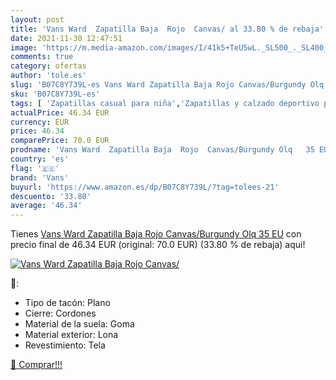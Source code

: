 ```yaml
---
layout: post
title: 'Vans Ward  Zapatilla Baja  Rojo  Canvas/ al 33.80 % de rebaja'
date: 2021-11-30 12:47:51
image: 'https://m.media-amazon.com/images/I/41k5+TeU5wL._SL500_._SL400_.jpg'
comments: true
category: ofertas
author: 'tole.es'
slug: 'B07C8Y739L-es Vans Ward Zapatilla Baja Rojo Canvas/Burgundy Olq 35 EU'
sku: 'B07C8Y739L-es'
tags: [ 'Zapatillas casual para niña','Zapatillas y calzado deportivo para niña','Zapatos','Zapatos - Niñas','Zapatos y complementos','vans','zapatilla', ]
actualPrice: 46.34 EUR
currency: EUR
price: 46.34
comparePrice: 70.0 EUR
prodname: 'Vans Ward  Zapatilla Baja  Rojo  Canvas/Burgundy Olq   35 EU'
country: 'es'
flag: '🇪🇸'
brand: 'Vans'
buyurl: 'https://www.amazon.es/dp/B07C8Y739L/?tag=tolees-21'
descuento: '33.80'
average: '46.34'
---
```


Tienes [Vans Ward  Zapatilla Baja  Rojo  Canvas/Burgundy Olq   35 EU](https://www.amazon.es/dp/B07C8Y739L/?tag=tolees-21) con precio final de  46.34 EUR (original: 70.0 EUR) (33.80 %  de rebaja) aqui!

[![Vans Ward  Zapatilla Baja  Rojo  Canvas/](https://m.media-amazon.com/images/I/41k5+TeU5wL._SL500_._SL400_.jpg)](https://www.amazon.es/dp/B07C8Y739L/?tag=tolees-21)

🔎:

- Tipo de tacón: Plano
- Cierre: Cordones
- Material de la suela: Goma
- Material exterior: Lona
- Revestimiento: Tela

[🛒 Comprar!!!](https://www.amazon.es/dp/B07C8Y739L/?tag=tolees-21)
